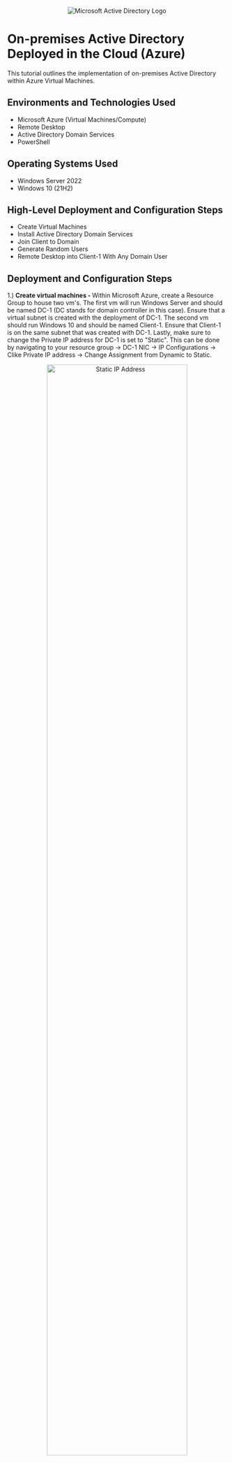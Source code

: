 <p align="center">
<img src="https://i.imgur.com/pU5A58S.png" alt="Microsoft Active Directory Logo"/>
</p>

<h1>On-premises Active Directory Deployed in the Cloud (Azure)</h1>
This tutorial outlines the implementation of on-premises Active Directory within Azure Virtual Machines.<br />

<h2>Environments and Technologies Used</h2>

- Microsoft Azure (Virtual Machines/Compute)
- Remote Desktop
- Active Directory Domain Services
- PowerShell

<h2>Operating Systems Used </h2>

- Windows Server 2022
- Windows 10 (21H2)

<h2>High-Level Deployment and Configuration Steps</h2>

- Create Virtual Machines
- Install Active Directory Domain Services
- Join Client to Domain
- Generate Random Users
- Remote Desktop into Client-1 With Any Domain User

<h2>Deployment and Configuration Steps</h2>

<p> 1.) <strong>Create virtual machines - </strong>Within Microsoft Azure, create a Resource Group to house two vm's. The first vm will run Windows Server and should be named DC-1 (DC stands for domain controller in this case). Ensure that a virtual subnet is created with the deployment of DC-1. The second vm should run Windows 10 and should be named Client-1. Ensure that Client-1 is on the same subnet that was created with DC-1. Lastly, make sure to change the Private IP address for DC-1 is set to "Static". This can be done by navigating to your resource group -> DC-1 NIC -> IP Configurations -> Clike Private IP address -> Change Assignment from Dynamic to Static.
</p>
<p align="center">
<img src="https://i.imgur.com/f8hq6tQ.png" height="80%" width="80%" alt="Static IP Address" />
</p>
<br /><br />
<p>DC-1's settings should look like this (Your Public and Private IP addresses will probably be different).</p>
<br /><br />
<p align="center">
<img src="https://i.imgur.com/f9AmTOv.png" height="80%" width="80%" alt="DC-1 Settings" />
</p>
<br /><br />
<p>Client-1's settings should look like this (Your Public and Pricate IP addresses will probably be different).</p>
<br /><br />
<p>
<p align="center">
<img src="https://i.imgur.com/TITFM1z.png" height="80%" width="80%" alt="Client-1 Settings" />
</p>
<p>---------------------------------------------------------------------------------------------------------------------------------</p>
<br />

<p> 2.) <strong>Ensure connectivity between DC-1 and Client-1 - </strong> Remote Desktop into DC-1. In the search bar, type "firewall". Open Windows Defender Firewall -> Advanced Settings -> Inbound Rules -> Highlight the 4 Inbound Rules that start with "Core Networking Diagnostics - ICMP Echo Request..." and click Enable Rule. Ensure that they have all have a green check mark next to their names. Next, Remote Desktop into Client-1 and open Command Prompt. In Command Prompt, type: "ping 10.0.0.4" and hit Enter (note that 10.0.0.4 is the Private IP address for DC-1, be sure to enter the Private IP address for your DC-1 as it may be different than mine). If you recieve successful replies from DC-1, everything is working properly so far.
</p>
<p align="center">
<img src="https://i.imgur.com/1T0Q0DV.png" height="80%" width="80%" alt="Enable ICMP Traffic" />
</p>
<p align="center">
<img src="https://i.imgur.com/TwlkSVT.png" height="80%" width="80%" alt="Ping DC-1" />
</p>
<p>---------------------------------------------------------------------------------------------------------------------------------</p>
<br />

<p> 3.) <strong>Install Active Directory Domain Services on DC-1 - </strong>Remote Desktop back in to DC-1. Open up the Server Manager if it isn't already. Click "Add Roles and Features" -> Next x3 -> Select the "Active Directory Domain Services -> Add Features -> Next x2 -> Install. Next, in Server Manager, click the flag with exclamation point at the top right of the window and click "Promote this server to a domain controller". A pop-up window will appear. Select "Add new forest" and then choose a domain name for the server (I chose "mydomain.com"). Click Next and then create a password. Click Next until you can click Install and click Install. This will initiate the process of promoting DC-1 into a domain controller. DC-1 will restart and you will need to Remote Desktop back in to DC-1. You will need to log back in to DC-1 within the context of it being a domain controller. My username in this case is "mydomain.com\aric" (yours will be "mydomain.com\*yourname*").
</p>
<p align="center">
<img src="https://i.imgur.com/4SG6A1B.png" alt="Login to DC-1 In The Context of mydomain.com" />
</p>
<p>---------------------------------------------------------------------------------------------------------------------------------</p>
<br />

<p> 4.) <strong>Create an Admin and Normal User Account in DC-1</strong>Once logged back in to DC-1, open Server Manager if it isn't already open. Click Tools  in the top-right of Windows Server and select Active Directory Users and Computers. Once inside: right-click "mydomain.com" -> hover over New -> click Organizational Unit and name it "_ADMINS". Repeat this process and create another Organizational Unit called "_EMPLOYEES". Right-click the _ADMINS folder -> hover over New -> click User. Here we will create our admin account for the domain controller. It is good practice to do this as opposed to using a generic user account. We will use Jane Doe as the admin account, with the User Logon name jane_doe. Create a password and uncheck the "User must change password at next login" box, and check the "Password never expires" box and click Next and Finish. Click into _ADMINS -> Right-click Jane Doe -> Properties -> click Member of -> Add -> type domain -> click Check Names -> Select Domain Admins. Click OK -> Apply -> OK and Jane Doe is now an admin for the domain controller. From here on out, we will operate DC-1 with the mydomain.com\jane_admin account.
</p>
<p align="center">
<img src="https://i.imgur.com/aTHP4rs.png" height="80%" width="80%" alt="Create Admin Account For DC-1" />
</p>
<p>---------------------------------------------------------------------------------------------------------------------------------</p>
<br />

<p> 5.) <strong>Join Client-1 to mydomain.com - </strong>From the Azure Portal: go to the Resource Group and click on the NIC for Client-1 -> Click DNS Servers -> Custom -> type in the Private IP address for DC-1 and click Save. Remain in Azure and navigate to Client-1 and restart the vm, this will refresh the DNS server for Client-1. Log back in to Client-1 with the original credentials and open up Command Prompt. Type "ipconfig /all" and ensure the DNS server has is now the Private IP address for DC-1. If it is: Right-click the Windows Icon on the bottom-left -> System -> Rename this PC (advanced) -> Change -> Under Member Of click Domain and enter the domain that was created (mydomain.com in this case) -> Click OK -> A popup window will appear where you can enter the credentials for jane_admin (mydomain.com\jane_admin & the password you chose). If successful, a popup window will appear that says "Welcome to the mydomain.com domain". Client-1 will need to restart, but is now a member of the mydomain.com domain and any users under the mydomain.com domain can login to it. To ensure that Client-1 is a member of the domain, Remote Desktop into DC-1 -> Server Manager -> Tools -> Active Directory Users and Computers -> Highlight mydomain.com -> Double-click the Computers directory, and Client-1 should be there. For ease of access, create a new Organizational Unit called "_CLIENTS" and drag Client-1 inside of there.
</p>
<p align="center">
<img src="https://i.imgur.com/ndgJ1cW.png" height="80%" width="80%" alt="Inspect Client-1's New DNS Server" />
</p>
<p align="center">
<img src="https://i.imgur.com/yCYj9BW.png" height="80%" width="80%" alt="Join Client-1 To mydomain.com" />
</p>
<p>---------------------------------------------------------------------------------------------------------------------------------</p>
<br />

<p> 6.) <strong>Setup Remote Desktop for non-administrative users on Client-1 - </strong>Remote Desktop back in to Client-1 with the username "mydomain.com\jane_admin" and jane_admin's password. Right-click the Windows icon on the bottom-left of the screen -> System -> Remote Desktop -> Select users that can remotely access this PC -> Add -> type "domain" -> Click Check Names -> Select Domain Users -> OK x3. Now, any non-administrative user who is a member of mydomain.com will be able to Remote Desktop into Client-1. This is typically done with Group Policy to change many computers at once, but because only 1 client is used for this lab Group Policy was not used.
</p>
<p align="center">
<img src="https://i.imgur.com/ehJw5bk.png" alt="Setup Remote Desktop For Non-Administrative Users on Client-1" />
</p>
<p>---------------------------------------------------------------------------------------------------------------------------------</p>
<br />

<p> 7.) <strong>Create 500 random users - </strong>This setp will serve as a proof of concept to simulate an organization with many users operating within mydomain.com. Navigate to <a href="https://github.com/agarcia-it/configure-ad/blob/main/create_500_random_users.ps1">https://github.com/agarcia-it/configure-ad/blob/main/create_500_random_users.ps1</a> and copy the raw contents of the Powershell script. Login to DC-1 as jane_admin and open Windows Powershell ISE as an administrator. Click New and paste the script into the field. Click Run Script and 500 randomly generated users will be created. All usernames will are structured on a firstname.lastname basis with the password "Password1" for all of them. This means that we can use any of these randomly created credentials in order to login to Client-1 because they are all users operating within mydomain.com - simulating an environment where any members (or employees) can login to any machine on the network.
</p>
<p align="center">
<img src="https://i.imgur.com/SsIGjrO.png" height="80%" width="80%" alt="Create 500 Users With Powershell" />
</p>
<p>---------------------------------------------------------------------------------------------------------------------------------</p>
<br />

<p> 8.) <strong>Login to Client-1 with a random user - </strong>While in DC-1: Open Windows Server Manager -> Tools -> Active Directory Users and Computers -> double-click the _EMPLOYEES directory. This directory contains all of the 500 newly created users that were made. Right-click any user -> Properties -> Account -> highlight and copy the "firstname.lastname" username. Open a new Remote Desktop session and enter the username "mydomain.com\firstname.lastname" and password "Password1". You should be able to login to Client-1 with this random user - and with any of the other randomly created user in the _EMPLOYEES directory on DC-1. 
</p>
<p align="center">
<img src="https://i.imgur.com/FSjiK8W.png" alt="Login To Client-1 With A Random User" />
</p>
<p align="center">
<img src="https://i.imgur.com/DQcns0C.png" height="60%" width="60%" alt="Windows Login To Client-1 With A Random User" />
</p>
<p>---------------------------------------------------------------------------------------------------------------------------------</p>
<br />

<p> 9.) <strong>Verify the user and host - </strong>Finally, as a redundant step to verify that the random user was able to login successfully, open the Command Prompt for Client-1 and type "whoami" and hit enter. You should see the random user's name that you selected. Next, type "hostname" and hit enter. you should see that the host machine that you are using is in fact Client-1. This concludes this tutorial, and congratulations on setting up Active Directory Users and Computers! 
</p>
<p align="center">
<img src="https://i.imgur.com/F0x9eYs.png" height="80%" width="80%" alt="Verify User And Host On Client-1" />
</p>
